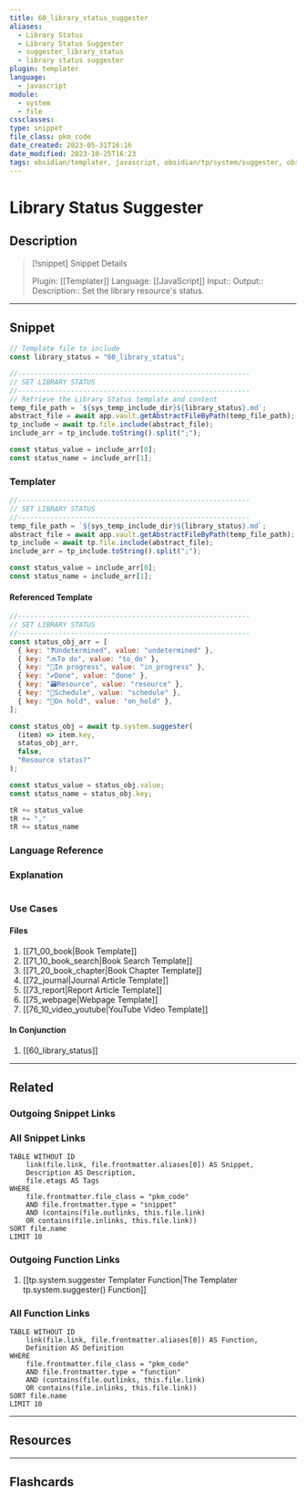 ```yaml
---
title: 60_library_status_suggester
aliases:
  - Library Status
  - Library Status Suggester
  - suggester_library_status
  - library status suggester
plugin: templater
language:
  - javascript
module:
  - system
  - file
cssclasses:
type: snippet
file_class: pkm_code
date_created: 2023-05-31T16:16
date_modified: 2023-10-25T16:23
tags: obsidian/templater, javascript, obsidian/tp/system/suggester, obsidian/tp/file/include
---
```

# Library Status Suggester

## Description

> [!snippet] Snippet Details
>
> Plugin: [[Templater]]
> Language: [[JavaScript]]
> Input::
> Output::
> Description:: Set the library resource's status.

---

## Snippet

<!-- Add the full code including explanatory comments  -->

```javascript
// Template file to include
const library_status = "60_library_status";

//---------------------------------------------------------
// SET LIBRARY STATUS
//---------------------------------------------------------
// Retrieve the Library Status template and content
temp_file_path = `${sys_temp_include_dir}${library_status}.md`;
abstract_file = await app.vault.getAbstractFileByPath(temp_file_path);
tp_include = await tp.file.include(abstract_file);
include_arr = tp_include.toString().split(";");

const status_value = include_arr[0];
const status_name = include_arr[1];
```

### Templater

<!-- Add the full code as it should appear in the template  -->
<!-- Exclude explanatory comments  -->

```javascript
//---------------------------------------------------------
// SET LIBRARY STATUS
//---------------------------------------------------------
temp_file_path = `${sys_temp_include_dir}${library_status}.md`;
abstract_file = await app.vault.getAbstractFileByPath(temp_file_path);
tp_include = await tp.file.include(abstract_file);
include_arr = tp_include.toString().split(";");

const status_value = include_arr[0];
const status_name = include_arr[1];
```

#### Referenced Template

```javascript
//---------------------------------------------------------
// SET LIBRARY STATUS
//---------------------------------------------------------
const status_obj_arr = [
  { key: "❓Undetermined", value: "undetermined" },
  { key: "🔜To do", value: "to_do" },
  { key: "👟In progress", value: "in_progress" },
  { key: "✔️Done", value: "done" },
  { key: "🗃️Resource", value: "resource" },
  { key: "📅Schedule", value: "schedule" },
  { key: "🤌On hold", value: "on_hold" },
];

const status_obj = await tp.system.suggester(
  (item) => item.key,
  status_obj_arr,
  false,
  "Resource status?"
);

const status_value = status_obj.value;
const status_name = status_obj.key;

tR += status_value
tR += ","
tR += status_name
```

### Language Reference

<!-- Recreate the code with links to files  -->

### Explanation

```javascript

```

### Use Cases

#### Files

<!-- Files containing the snippet  -->

1. [[71_00_book|Book Template]]
2. [[71_10_book_search|Book Search Template]]
3. [[71_20_book_chapter|Book Chapter Template]]
4. [[72_journal|Journal Article Template]]
5. [[73_report|Report Article Template]]
6. [[75_webpage|Webpage Template]]
7. [[76_10_video_youtube|YouTube Video Template]]

#### In Conjunction

<!-- Snippets used together with this snippet  -->

1. [[60_library_status]]

---

## Related

### Outgoing Snippet Links

<!-- Link related snippet here -->

### All Snippet Links

<!-- Query limit 10  -->

```dataview
TABLE WITHOUT ID
	link(file.link, file.frontmatter.aliases[0]) AS Snippet,
	Description AS Description,
	file.etags AS Tags
WHERE
	file.frontmatter.file_class = "pkm_code"
	AND file.frontmatter.type = "snippet"
	AND (contains(file.outlinks, this.file.link)
	OR contains(file.inlinks, this.file.link))
SORT file.name
LIMIT 10
```

### Outgoing Function Links

<!-- Link related functions here -->

1. [[tp.system.suggester Templater Function|The Templater tp.system.suggester() Function]]

### All Function Links

<!-- Query limit 10  -->

```dataview
TABLE WITHOUT ID
	link(file.link, file.frontmatter.aliases[0]) AS Function,
	Definition AS Definition
WHERE
	file.frontmatter.file_class = "pkm_code"
	AND file.frontmatter.type = "function"
	AND (contains(file.outlinks, this.file.link)
	OR contains(file.inlinks, this.file.link))
SORT file.name
LIMIT 10
```

---

## Resources

---

## Flashcards
